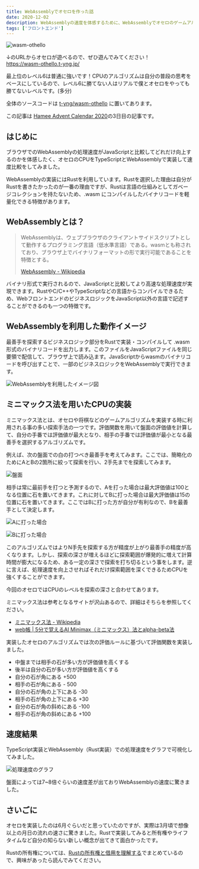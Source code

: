 ```yaml
---
title: WebAssemblyでオセロを作った話
date: 2020-12-02
description: WebAssemblyの速度を体感するために、WebAssemblyでオセロのゲームアルゴリズムを実装しました
tags: ['フロントエンド']
---
```

![wasm-othello](./wasm-othello.png)

↓のURLからオセロが遊べるので、ぜひ遊んでみてください！  
https://wasm-othello.t-yng.jp/

最上位のレベル6は普通に強いです！CPUのアルゴリズムは自分の普段の思考をベースにしているので、レベル6に勝てない人はリアルで僕とオセロをやっても勝てないレベルです。(多分)

全体のソースコードは [t-yng/wasm-othello](https://github.com/t-yng/wasm-othello) に置いてあります。

この記事は [Hamee Advent Calendar 2020](https://qiita.com/advent-calendar/2020/hamee)の3日目の記事です。

## はじめに

ブラウザでのWebAssemblyの処理速度がJavaScriptと比較してどれだけ向上するのかを体感したく、オセロのCPUをTypeScriptとWebAssemblyで実装して速度比較をしてみました。

WebAssemblyの実装にはRustを利用しています。Rustを選択した理由は自分がRustを書きたかったのが一番の理由ですが、Rustは言語の仕組みとしてガベージコレクションを持たないため、.wasm にコンパイルしたバイナリコードを軽量化できる特徴があります。

## WebAssemblyとは？
> WebAssemblyは、ウェブブラウザのクライアントサイドスクリプトとして動作するプログラミング言語（低水準言語）である。wasmとも称されており、ブラウザ上でバイナリフォーマットの形で実行可能であることを特徴とする。
> 
> [WebAssembly - Wikipedia](https://ja.wikipedia.org/wiki/WebAssembly)

バイナリ形式で実行されるので、JavaScriptと比較してより高速な処理速度が実現できます。RustやC/C++やTypeScriptなどの言語からコンパイルできるため、WebフロントエンドのビジネスロジックをJavaScript以外の言語で記述することができるのも一つの特徴です。

## WebAssemblyを利用した動作イメージ
最善手を探索するビジネスロジック部分をRustで実装・コンパイルして .wasm 形式のバイナリコードを出力します。このファイルをJavaScriptファイルを同じ要領で配信して、ブラウザ上で読み込ます。JavaScriptからwasmのバイナリコードを呼び出すことで、一部のビジネスロジックをWebAssemblyで実行できます。

![WebAssemblyを利用したイメージ図](./wasm.png)

## ミニマックス法を用いたCPUの実装
ミニマックス法とは、オセロや将棋などのゲームアルゴリズムを実装する時に利用される事の多い探索手法の一つです。評価関数を用いて盤面の評価値を計算して、自分の手番では評価値が最大となり、相手の手番では評価値が最小となる最善手を選択するアルゴリズムです。

例えば、次の盤面での白の打つべき最善手を考えてみます。ここでは、簡略化のためにAとBの2箇所に絞って探索を行い、2手先までを探索してみます。

![盤面](./board.png)

相手は常に最前手を打つと予測するので、Aを打った場合は最大評価値は100となる位置に石を置いてきます。これに対してBに打った場合は最大評価値は15の位置に石を置いてきます。ここではBに打った方が自分が有利なので、Bを最善手として決定します。

![Aに打った場合](./board_select_A.png)

![Bに打った場合](./board_select_B.png)

このアルゴリズムではよりN手先を探索する方が精度が上がり最善手の精度が高くなります。しかし、探索の深さが増えるほどに探索範囲が爆発的に増えて計算時間が膨大になるため、ある一定の深さで探索を打ち切るという事をします。逆に言えば、処理速度を向上させればそれだけ探索範囲を深くできるためCPUを強くすることができます。  

今回のオセロではCPUのレベルを探索の深さと合わせてあります。

ミニマックス法は参考となるサイトが沢山あるので、詳細はそちらを参照してください。  
- [ミニマックス法 \- Wikipedia](https://ja.wikipedia.org/wiki/%E3%83%9F%E3%83%8B%E3%83%9E%E3%83%83%E3%82%AF%E3%82%B9%E6%B3%95)
- [web帳 \| 5分で覚えるAI Minimax（ミニマックス）法とalpha\-beta法](https://www.webcyou.com/?p=6997)

実装したオセロのアルゴリズムでは次の評価ルールに基づいて評価関数を実装しました。

- 中盤までは相手の石が多い方が評価値を高くする
- 後半は自分の石が多い方が評価値を高くする
- 自分の石が角にある +500
- 相手の石が角にある - 500
- 自分の石が角の上下にある -30
- 相手の石が角の上下にある +30
- 自分の石が角の斜めにある -100
- 相手の石が角の斜めにある +100

## 速度結果
TypeScript実装とWebAssembly（Rust実装）での処理速度をグラフで可視化してみました。

![処理速度のグラフ](./speed.png)

盤面によっては7~8倍ぐらいの速度差が出ておりWebAssemblyの速度に驚きました。

## さいごに
オセロを実装したのは6月ぐらいだと思っていたのですが、実際は3月頃で想像以上の月日の流れの速さに驚きました。Rustで実装してみると所有権やライフタイムなど自分の知らない新しい概念が出てきて面白かったです。

Rustの所有権については、[Rustの所有権と借用を理解する](https://t-yng.jp/posts/rust-ownership/)でまとめているので、興味があったら読んでみてください。